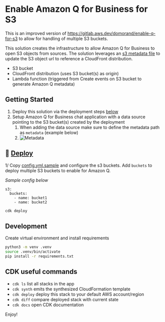 # Enable Amazon Q for Business for S3

This is an improved version of https://gitlab.aws.dev/domorand/enable-q-for-s3 to allow for handling of multiple S3 buckets.

This solution creates the infrastructure to allow Amazon Q for Business to open S3 objects from sources.
The solution leverages an [s3 metadata file](https://docs.aws.amazon.com/amazonq/latest/qbusiness-ug/s3-metadata.html)
to update the S3 object url to reference a CloudFront distribution.

- S3 bucket
- CloudFront distribution (uses S3 bucket(s) as origin)
- Lambda function (triggered from Create events on S3 bucket to generate Amazon Q metadata)

## Getting Started

1. Deploy this solution via the deployment steps [below](#deploy)
2. Setup Amazon Q for Business chat application with a data source pointing to the S3 bucket(s) created by the deployment
   1. When adding the data source make sure to define the metadata path as `metadata` (example below)
   2. ![Metadata](images/metadata.png)

## 🚀 <a href="#deploy">Deploy</a>

1/ Copy [config.yml.sample](config.yml.sample) and configure the s3 buckets. Add `buckets` to deploy multiple S3 buckets to enable for Amazon Q.

_Sample config below_

```
s3:
  buckets:
    - name: bucket1
    - name: bucket2
```

```bash
cdk deploy
```

## Development

Create virtual environment and install requirements

```bash
python3 -m venv .venv
source .venv/bin/activate
pip install -r requirements.txt
```

## CDK useful commands

- `cdk ls` list all stacks in the app
- `cdk synth` emits the synthesized CloudFormation template
- `cdk deploy` deploy this stack to your default AWS account/region
- `cdk diff` compare deployed stack with current state
- `cdk docs` open CDK documentation

Enjoy!
